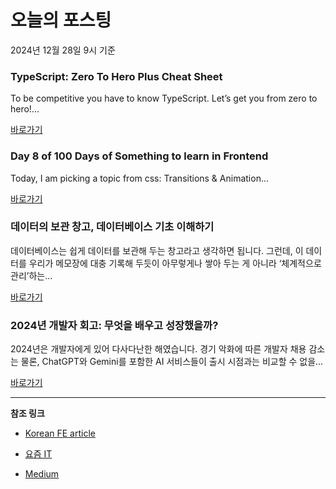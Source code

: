 # 오늘의 포스팅 
2024년 12월 28일 9시 기준 

### TypeScript: Zero To Hero Plus Cheat Sheet 

 To be competitive you have to know TypeScript. Let’s get you from zero to hero!... 

 [바로가기](https://medium.com/m/signin?actionUrl=https%3A%2F%2Fmedium.com%2F_%2Fbookmark%2Fp%2Fc11ff20efdb1&operation=register&redirect=https%3A%2F%2Flevelup.gitconnected.com%2Ftypescript-zero-to-hero-plus-cheat-sheet-c11ff20efdb1&source=---recommended_stories---typescript---0-107----------------bookmark_preview----19c3087e_cf80_4dcc_91b1_99d29269cc1a-------) 

### Day 8 of 100 Days of Something to learn in Frontend 

 Today, I am picking a topic from css: Transitions & Animation... 

 [바로가기](https://medium.com/m/signin?actionUrl=https%3A%2F%2Fmedium.com%2F_%2Fbookmark%2Fp%2F4c118fe7a0f4&operation=register&redirect=https%3A%2F%2Fmedium.com%2F%40priyasharma_49934%2Fday-8-of-100-days-of-something-to-learn-in-frontend-4c118fe7a0f4&source=---recommended_stories---frontend---0-84----------------bookmark_preview----f352cad0_b769_4df4_95fe_097cf1508040-------) 

### 데이터의 보관 창고, 데이터베이스 기초 이해하기 

 데이터베이스는 쉽게 데이터를 보관해 두는 창고라고 생각하면 됩니다. 그런데, 이 데이터를 우리가 메모장에 대충 기록해 두듯이 아무렇게나 쌓아 두는 게 아니라 ‘체계적으로 관리’하는... 

 [바로가기](https://yozm.wishket.com/magazine/detail/2908/) 

### 2024년 개발자 회고: 무엇을 배우고 성장했을까? 

 2024년은 개발자에게 있어 다사다난한 해였습니다. 경기 악화에 따른 개발자 채용 감소는 물론, ChatGPT와 Gemini를 포함한 AI 서비스들이 출시 시점과는 비교할 수 없을... 

 [바로가기](https://yozm.wishket.com/magazine/detail/2907/) 

---

**참조 링크**

- [Korean FE article](https://kofearticle.substack.com) 

- [요즘 IT](https://yozm.wishket.com/magazine) 

- [Medium](https://medium.com) 


